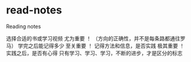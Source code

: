 # read-notes
Reading notes

选择合适的书或学习视频        尤为重要 ！ （方向的正确性，并不是每条路都通往罗马）
学完之后能记得多少           至关重要 ！
记得方法和信息，是否实践     极其重要 ！     
实践之后，是否有心得
只有学习、学习、学习，不断的进步，才是区分的标志
